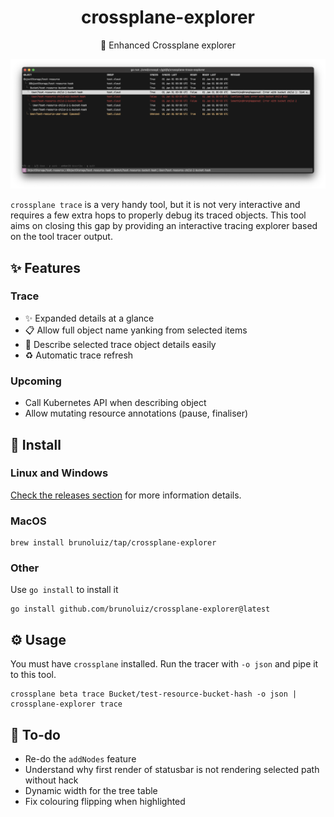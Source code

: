 <h1 align="center">
  crossplane-explorer
</h1>

<p align="center">
  🧰 Enhanced Crossplane explorer
</p>

![screenshot](./screenshot.png)

`crossplane trace` is a very handy tool, but it is not very interactive and requires a few extra
hops to properly debug its traced objects. This tool aims on closing this gap by providing
an interactive tracing explorer based on the tool tracer output.

## ✨ Features

### Trace

- ✨ Expanded details at a glance
- 📋 Allow full object name yanking from selected items
- 📖 Describe selected trace object details easily
- ♻️ Automatic trace refresh

### Upcoming

- Call Kubernetes API when describing object
- Allow mutating resource annotations (pause, finaliser)

## 📀 Install

### Linux and Windows

[Check the releases section](https://github.com/brunoluiz/crossplane-explorer/releases) for more information details.

### MacOS

```
brew install brunoluiz/tap/crossplane-explorer
```

### Other

Use `go install` to install it

```
go install github.com/brunoluiz/crossplane-explorer@latest
```

## ⚙️ Usage

You must have `crossplane` installed. Run the tracer with `-o json` and pipe it to this tool.

```
crossplane beta trace Bucket/test-resource-bucket-hash -o json | crossplane-explorer trace
```

## 🧾 To-do

- Re-do the `addNodes` feature
- Understand why first render of statusbar is not rendering selected path without hack
- Dynamic width for the tree table
- Fix colouring flipping when highlighted
